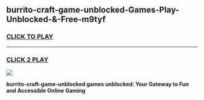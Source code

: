 
## burrito-craft-game-unblocked-Games-Play-Unblocked-&-Free-m9tyf
<h3>
<a href="https://premium76.site?title=burrito-craft-game-unblocked&ref=24A">CLICK TO PLAY</a></h3>
<hr>

<h3>
<a href="https://premium76.site?title=burrito-craft-game-unblocked&ref=24A">CLICK 2 PLAY</a>
  
</h3>

<a href="https://premium76.site?title=burrito-craft-game-unblocked&ref=24A"><img src="https://clearcache.store/games.png"></a>


**burrito-craft-game-unblocked games unblocked: Your Gateway to Fun and Accessible Online Gaming**

